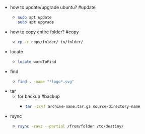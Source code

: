 - how to update/upgrade ubuntu? #update
	- ```sh
	  sudo apt update
	  sudo apt upgrade
	  ```
- how to copy entire folder? #copy
	- ```sh 
	  cp -r copy/folder/ in/folder/
	  ```
- locate
	- ```sh
	  locate wordToFind
	  ```
- find
	- ```sh
	  find . -name "*logo*.svg"
	  ```
- tar
	- for backup #backup
		- ```sh
		  tar -zcvf archive-name.tar.gz source-directory-name
		  ```
- rsync
	- ```sh
	  rsync -ravz --partial /from/folder /to/destiny/
	  ```